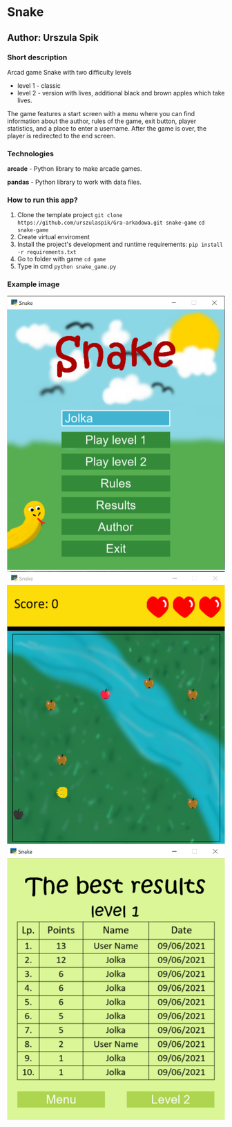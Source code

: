# Snake
## Author: Urszula Spik

### Short description
Arcad game Snake with two difficulty levels
* level 1 - classic
* level 2 - version with lives, additional black and brown apples which take lives.

The game features a start screen with a menu where you can find information about the author, rules of the game, exit button, player statistics, and a place to enter a username.
After the game is over, the player is redirected to the end screen.



### Technologies
**arcade** - Python library to make arcade games.

**pandas** - Python library to work with data files.

### How to run this app?
1. Clone the template project
`git clone  https://github.com/urszulaspik/Gra-arkadowa.git snake-game`
`cd snake-game `
2. Create virtual enviroment
3. Install the project's development and runtime requirements:
`pip install -r requirements.txt`
4. Go to folder with game  `cd game`
5. Type in cmd `python snake_game.py`

### Example image

![menu](example/menu.png)
![menu](example/level2.png)
![menu](example/result.png)